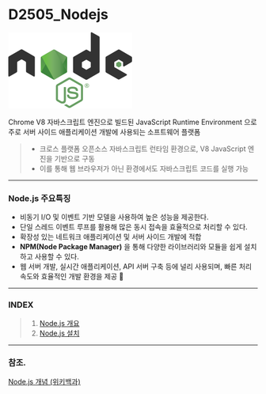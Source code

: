 # D2505_Nodejs

<img src="./images/nodejs_logo.png">

Chrome V8 자바스크립트 엔진으로 빌드된 JavaScript Runtime Environment 으로 주로 서버 사이드 애플리케이션 개발에 사용되는 소프트웨어 플랫폼
> - 크로스 플랫폼 오픈소스 자바스크립트 런타임 환경으로, V8 JavaScript 엔진을 기반으로 구동
> - 이를 통해 웹 브라우저가 아닌 환경에서도 자바스크립트 코드를 실행 가능


---
### Node.js 주요특징
- 비동기 I/O 및 이벤트 기반 모델을 사용하여 높은 성능을 제공한다.
- 단일 스레드 이벤트 루프를 활용해 많은 동시 접속을 효율적으로 처리할 수 있다.
- 확장성 있는 네트워크 애플리케이션 및 서버 사이드 개발에 적합
- **NPM(Node Package Manager)** 을 통해 다양한 라이브러리와 모듈을 쉽게 설치하고 사용할 수 있다.
- 웹 서버 개발, 실시간 애플리케이션, API 서버 구축 등에 널리 사용되며, 빠른 처리 속도와 효율적인 개발 환경을 제공 🚀

---
### INDEX
> 1. [Node.js 개요][docu-개요]
> 2. [Node.js 설치][docu-설치]



---
### 참조. 

[Node.js 개념 (위키백과)](wiki_nodejs.md)

[docu-개요]: ./docu/s01_intro.md
[docu-설치]: ./docu/s02_install.md

